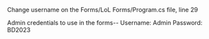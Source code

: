 Change username on the Forms/LoL Forms/Program.cs file, line 29

Admin credentials to use in the forms-- Username: Admin  Password: BD2023
